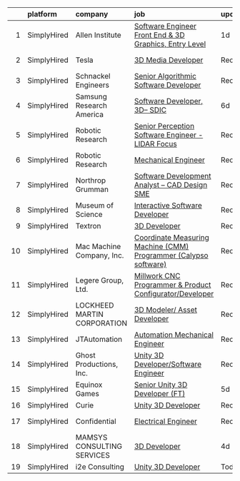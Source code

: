 

|    | platform    | company                     | job                                                                                                                                                                       | update_time   | location          |
|---:|:------------|:----------------------------|:--------------------------------------------------------------------------------------------------------------------------------------------------------------------------|:--------------|:------------------|
|  1 | SimplyHired | Allen Institute             | [Software Engineer Front End & 3D Graphics, Entry Level](https://www.simplyhired.com/job/1UWqkqbo4kGk6ONnY_EZytg-aA6thPCl0PioETSzOeslKr3LrJNPPQ?q=3d+developer)           | 1d            | Seattle, WA       |
|  2 | SimplyHired | Tesla                       | [3D Media Developer](https://www.simplyhired.com/job/z1m_ZliKKIrYOQxoyuNlv5BTlbNmTu6Vn629wEoMDglY0nFAJv6HlQ?q=3d+developer)                                               | Recently      | Fremont, CA       |
|  3 | SimplyHired | Schnackel Engineers         | [Senior Algorithmic Software Developer](https://www.simplyhired.com/job/UYsJwwKhHmjs-ptQ_KHslyMUX7_Sej0o8qL11dsvSAY0hzhciPiKlg?q=3d+developer)                            | Recently      | Omaha, NE         |
|  4 | SimplyHired | Samsung Research America    | [Software Developer, 3D– SDIC](https://www.simplyhired.com/job/ZKeEdACfLb5diYpPMFOWAJEWk_EAxSwZyLLh9JRr0WeqUvQDQfdVvw?q=3d+developer)                                     | 6d            | San Francisco, CA |
|  5 | SimplyHired | Robotic Research            | [Senior Perception Software Engineer - LIDAR Focus](https://www.simplyhired.com/job/aqesHYNw24F2ZL8wmRfPB2BgVTtDaFwV_NVKgEF85ADdkgcf9UFWDg?q=3d+developer)                | Recently      | Clarksburg, MD    |
|  6 | SimplyHired | Robotic Research            | [Mechanical Engineer](https://www.simplyhired.com/job/x3y_Zc0f3ZC1CorP5cMymKNOwedaAPzi_38EQcTAuafnGagaGDyEfw?q=3d+developer)                                              | Recently      | Clarksburg, MD    |
|  7 | SimplyHired | Northrop Grumman            | [Software Development Analyst – CAD Design SME](https://www.simplyhired.com/job/Y8jwngvXwAwD01Mfs67JrDiHeUKVkuCQMTy74gVqU7-NWlj3HIGBfQ?q=3d+developer)                    | Recently      | Roy, UT           |
|  8 | SimplyHired | Museum of Science           | [Interactive Software Developer](https://www.simplyhired.com/job/MQq089gez2oqtMHyK4pW79DEwdu8c1rBIpyiNAsTsk8UrfV3FW_r5A?q=3d+developer)                                   | Recently      | Boston, MA        |
|  9 | SimplyHired | Textron                     | [3D Developer](https://www.simplyhired.com/job/npDzmEclCHZ1wnE9cbqk6xMxt5VfwkuLbSVOTQxwRii7d0oWYkabBA?q=3d+developer)                                                     | Recently      | Remote            |
| 10 | SimplyHired | Mac Machine Company, Inc.   | [Coordinate Measuring Machine (CMM) Programmer (Calypso software)](https://www.simplyhired.com/job/Btc8cekFeWO4wrVDhqaQtNkw-NzpOfZR_SyXTIF5fNiujkgdpm4pNA?q=3d+developer) | Recently      | Baltimore, MD     |
| 11 | SimplyHired | Legere Group, Ltd.          | [Millwork CNC Programmer & Product Configurator/Developer](https://www.simplyhired.com/job/-5mocmYvyEeOhtaCBurUw7nxXH53xZUyPqPCt69B7w2qgjYdZ6DiPw?q=3d+developer)         | Recently      | Avon, CT          |
| 12 | SimplyHired | LOCKHEED MARTIN CORPORATION | [3D Modeler/ Asset Developer](https://www.simplyhired.com/job/ytznfHbT7W4AJzaUZlN3Lkqq69PW2U0nu2mqUowTqAYKW9CC1Pzlcw?q=3d+developer)                                      | Recently      | Orlando, FL       |
| 13 | SimplyHired | JTAutomation                | [Automation Mechanical Engineer](https://www.simplyhired.com/job/ij7zYqp_x4aA2pSvP9Iw0qEfMnDlA2g4yvW_QHw8ouKE2yRg2VSDcA?q=3d+developer)                                   | Recently      | East Granby, CT   |
| 14 | SimplyHired | Ghost Productions, Inc.     | [Unity 3D Developer/Software Engineer](https://www.simplyhired.com/job/bR28w56LuA2ZtG-X8c6XCLDW3aWBIu-w3NyKlCKpcIGcsazKMEIm6Q?q=3d+developer)                             | Recently      | Remote            |
| 15 | SimplyHired | Equinox Games               | [Senior Unity 3D Developer (FT)](https://www.simplyhired.com/job/kNb6XI865QiCb9hHWpGgi0kfcwBnF8RCtCfrC2A2Ph9_kzVEIPoE5A?q=3d+developer)                                   | 5d            | Remote            |
| 16 | SimplyHired | Curie                       | [Unity 3D Developer](https://www.simplyhired.com/job/nZ2Ym30ykgJCOuKOjDUvIuHGfuJWRhVKs8xgfTdLiMfzh2fdPaP2Ug?q=3d+developer)                                               | Recently      | Remote            |
| 17 | SimplyHired | Confidential                | [Electrical Engineer](https://www.simplyhired.com/job/tJq91gIh5yldBakU5IHwyCQxmMoLGSd9U7hXAHPq_6GcWWx96k-JwA?q=3d+developer)                                              | Recently      | Fremont, CA       |
| 18 | SimplyHired | MAMSYS CONSULTING SERVICES  | [3D Developer](https://www.simplyhired.com/job/vznHvTEMq_FiX1--kWZhxda11xP77BdLcB-9I9IK7fMMdvnN5aMjrw?q=3d+developer)                                                     | 4d            | Remote            |
| 19 | SimplyHired | i2e Consulting              | [Unity 3D Developer](https://www.simplyhired.com/job/CU0ERh_y8LHB_UDTGXEUZbdN9dPcfm-bQYOR8ZlWsjmZZ1dutq414Q?q=3d+developer)                                               | Today         | Remote            |